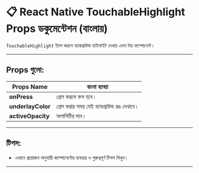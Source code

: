 # 📋 React Native TouchableHighlight Props ডকুমেন্টেশন (বাংলায়)

`TouchableHighlight` ট্যাপ করলে ব্যাকগ্রাউন্ড হাইলাইট দেখায় এমন টাচ কম্পোনেন্ট।

---

## Props গুলো:

| Props Name | বাংলা ব্যাখ্যা |
|------------|----------------|
| **onPress** | প্রেস করলে কল হবে। |
| **underlayColor** | প্রেস করার সময় যেই ব্যাকগ্রাউন্ড রঙ দেখাবে। |
| **activeOpacity** | অপাসিটির মান। |

---

## টিপস:

- এখানে প্রয়োজন অনুযায়ী কম্পোনেন্টের ব্যবহার ও গুরুত্বপূর্ণ টিপস লিখুন।

---
